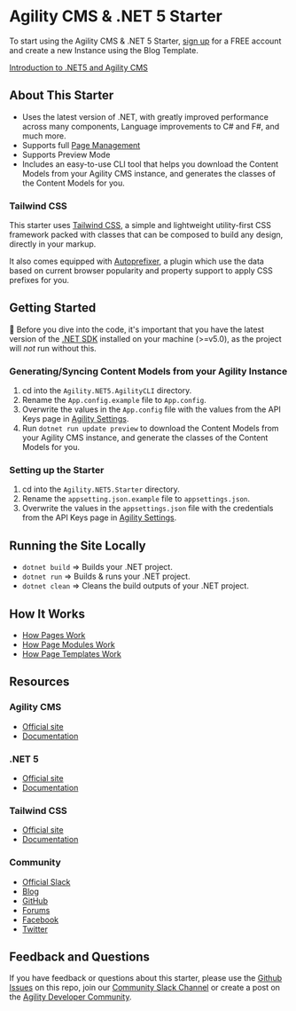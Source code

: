 # Agility CMS & .NET 5 Starter

To start using the Agility CMS & .NET 5 Starter, [sign up](https://agilitycms.com/free) for a FREE account and create a new Instance using the Blog Template.

[Introduction to .NET5 and Agility CMS](https://help.agilitycms.com/hc/en-us/articles/4404089239693)

## About This Starter
- Uses the latest version of .NET, with greatly improved performance across many components, Language improvements to C# and F#, and much more.
- Supports full [Page Management](https://help.agilitycms.com/hc/en-us/articles/360055805831)
- Supports Preview Mode
- Includes an easy-to-use CLI tool that helps you download the Content Models from your Agility CMS instance, and generates the classes of the Content Models for you.

### Tailwind CSS

This starter uses [Tailwind CSS](https://tailwindcss.com/), a simple and lightweight utility-first CSS framework packed with classes that can be composed to build any design, directly in your markup.

It also comes equipped with [Autoprefixer](https://www.npmjs.com/package/autoprefixer), a plugin which use the data based on current browser popularity and property support to apply CSS prefixes for you.

## Getting Started

🚨  Before you dive into the code, it's important that you have the latest version of the [.NET SDK](https://dotnet.microsoft.com/download) installed on your machine (>=v5.0), as the project will *not* run without this.

### Generating/Syncing Content Models from your Agility Instance

1. cd into the `Agility.NET5.AgilityCLI` directory.
2. Rename the `App.config.example` file to `App.config`.
3. Overwrite the values in the `App.config` file with the values from the API Keys page in [Agility Settings](https://manager.agilitycms.com/settings/apikeys).
4. Run `dotnet run update preview` to download the Content Models from your Agility CMS instance, and generate the classes of the Content Models for you.

### Setting up the Starter

1. cd into the `Agility.NET5.Starter` directory.
2. Rename the `appsetting.json.example` file to `appsettings.json`.
4. Overwrite the values in the `appsettings.json` file with the credentials from the API Keys page in [Agility Settings](https://manager.agilitycms.com/settings/apikeys).

## Running the Site Locally
- `dotnet build` => Builds your .NET project.
- `dotnet run` => Builds & runs your .NET project.
- `dotnet clean` => Cleans the build outputs of your .NET project.

## How It Works
- [How Pages Work](https://help.agilitycms.com/hc/en-us/articles/4404222849677)
- [How Page Modules Work](https://help.agilitycms.com/hc/en-us/articles/4404222989453)
- [How Page Templates Work](https://help.agilitycms.com/hc/en-us/articles/4404229108877)

## Resources

### Agility CMS
- [Official site](https://agilitycms.com)
- [Documentation](https://help.agilitycms.com/hc/en-us)

### .NET 5
- [Official site](https://dotnet.microsoft.com/)
- [Documentation](https://docs.microsoft.com/en-us/dotnet/)

### Tailwind CSS
- [Official site](http://tailwindcss.com/)
- [Documentation](http://tailwindcss.com/docs)

### Community
- [Official Slack](https://join.slack.com/t/agilitycommunity/shared_invite/enQtNzI2NDc3MzU4Njc2LWI2OTNjZTI3ZGY1NWRiNTYzNmEyNmI0MGZlZTRkYzI3NmRjNzkxYmI5YTZjNTg2ZTk4NGUzNjg5NzY3OWViZGI)
- [Blog](https://agilitycms.com/resources/posts)
- [GitHub](https://github.com/agility)
- [Forums](https://help.agilitycms.com/hc/en-us/community/topics)
- [Facebook](https://www.facebook.com/AgilityCMS/)
- [Twitter](https://twitter.com/AgilityCMS)

## Feedback and Questions
If you have feedback or questions about this starter, please use the [Github Issues](https://github.com/agility/agilitycms-dotnet5-starter/issues) on this repo, join our [Community Slack Channel](https://join.slack.com/t/agilitycommunity/shared_invite/enQtNzI2NDc3MzU4Njc2LWI2OTNjZTI3ZGY1NWRiNTYzNmEyNmI0MGZlZTRkYzI3NmRjNzkxYmI5YTZjNTg2ZTk4NGUzNjg5NzY3OWViZGI) or create a post on the [Agility Developer Community](https://help.agilitycms.com/hc/en-us/community/topics).
